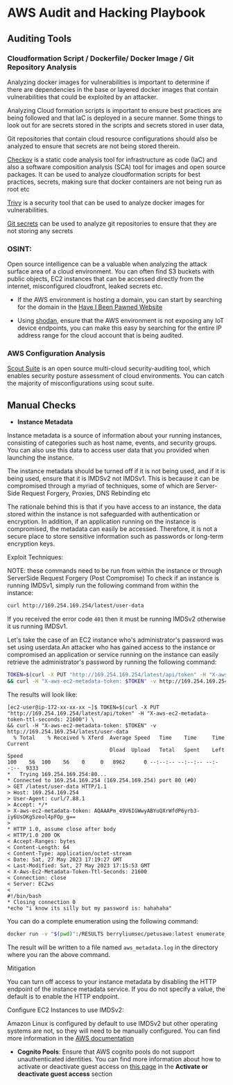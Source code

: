 # AWS Audit and Hacking Playbook

## Auditing Tools

### Cloudformation Script / Dockerfile/ Docker Image / Git Repository Analysis

Analyzing docker images for vulnerabilities is important to determine if there are dependencies in the base or layered docker images that contain
vulnerabilities that could be exploited by an attacker.

Analyzing Cloud formation scripts is important to ensure best practices are being followed and that IaC is deployed in a secure manner. Some things
to look out for are secrets stored in the scripts and secrets stored in user data,

Git repositories that contain cloud resource configurations should also be analyzed to ensure that secrets are not being stored therein. 

[Checkov](https://github.com/bridgecrewio/checkov) is a static code analysis tool for infrastructure as code (IaC) and also a software composition
analysis (SCA) tool for images and open source packages. It can be used to analyze cloudformation scripts for best practices, secrets, making sure
that docker containers are not being run as root etc

[Trivy](https://github.com/aquasecurity/trivy) is a security tool that can be used to analyze docker images for vulnerabilities. 

[Git secrets](https://github.com/awslabs/git-secrets) can be used to analyze git repositories to ensure that they are not storing any secrets

### OSINT:

Open source intelligence can be a valuable when analyzing the attack surface area of a cloud environment. You can often find S3 buckets with public objects, EC2 instances that can be accessed directly from the internet, misconfigured cloudfront, leaked secrets etc.

- If the AWS environment is hosting a domain, you can start by searching for the domain in the [Have I Been Pawned Website](https://haveibeenpwned.com/DomainSearch)

- Using [shodan](https://www.shodan.io), ensure that the AWS environment is not exposing any IoT device endpoints, you can make this easy by searching for the entire IP address range for the cloud account that is being audited.

### AWS Configuration Analysis

[Scout Suite](https://github.com/nccgroup/ScoutSuite) is an open source multi-cloud security-auditing tool, which enables security posture assessment of cloud environments. 
You can catch the majority of misconfigurations using scout suite.


## Manual Checks

- **Instance Metadata**

Instance metadata is a source of information about your running instances, consisting of categories such as host name, events, and security groups. You can also use this data to access user data that you provided when launching the instance. 

The instance metadata should be turned off if it is not being used, and if it is being used, ensure that it is IMDSv2 not IMDSv1. This is because it can be compromised
through a myriad of techniques, some of which are Server-Side Request Forgery, Proxies, DNS Rebinding etc

The rationale behind this is that if you have access to an instance, the data stored within the instance is not safeguarded with authentication or encryption. In addition, if an application running on the instance is compromised, the metadata can easily be accessed. Therefore, it is not a secure place to store sensitive information such as passwords or long-term encryption keys.

Exploit Techniques:

NOTE: these commands need to be run from within the instance or through ServerSide Request Forgery (Post Compromise)
To check if an instance is running IMDSv1, simply run the following command from within the instance:

```bash
curl http://169.254.169.254/latest/user-data
```

If you received the error code `401` then it must be running IMDSv2 otherwise it us running IMDSv1.

Let's take the case of an EC2 instance who's administrator's password was set using userdata.An attacker who has gained access to the instance or compromised an application or service running on the instance can easily retrieve the administrator's password by running the following command:

```bash
TOKEN=$(curl -X PUT "http://169.254.169.254/latest/api/token" -H "X-aws-ec2-metadata-token-ttl-seconds: 21600") \
&& curl -H "X-aws-ec2-metadata-token: $TOKEN" -v http://169.254.169.254/latest/meta-data/
```

The results will look like:

```
[ec2-user@ip-172-xx-xx-xx ~]$ TOKEN=$(curl -X PUT "http://169.254.169.254/latest/api/token" -H "X-aws-ec2-metadata-token-ttl-seconds: 21600") \
&& curl -H "X-aws-ec2-metadata-token: $TOKEN" -v http://169.254.169.254/latest/user-data
  % Total    % Received % Xferd  Average Speed   Time    Time     Time  Current
                                 Dload  Upload   Total   Spent    Left  Speed
100    56  100    56    0     0   8962      0 --:--:-- --:--:-- --:--:--  9333
*   Trying 169.254.169.254:80...
* Connected to 169.254.169.254 (169.254.169.254) port 80 (#0)
> GET /latest/user-data HTTP/1.1
> Host: 169.254.169.254
> User-Agent: curl/7.88.1
> Accept: */*
> X-aws-ec2-metadata-token: AQAAAPm_49V6IGWwyABYuQXrWfdP6yrb3-iy6UsOKg5zeol4pFOp_g==
> 
* HTTP 1.0, assume close after body
< HTTP/1.0 200 OK
< Accept-Ranges: bytes
< Content-Length: 64
< Content-Type: application/octet-stream
< Date: Sat, 27 May 2023 17:19:27 GMT
< Last-Modified: Sat, 27 May 2023 17:15:53 GMT
< X-Aws-Ec2-Metadata-Token-Ttl-Seconds: 21600
< Connection: close
< Server: EC2ws
< 
#!/bin/bash
* Closing connection 0
*echo "i know its silly but my password is: hahahaha"
```

You can do a complete enumeration using the following command:

```bash
docker run -v "$(pwd)":/RESULTS berryliumsec/petusawo:latest enumerate_aws_meta_data
```

The result will be written to a file named `aws_metadata.log` in the directory where you ran the above command.



Mitigation

You can turn off access to your instance metadata by disabling the HTTP endpoint of the instance metadata service. If you do not specify a value, the default is to enable the HTTP endpoint.


Configure EC2 Instances to use IMDSv2:

Amazon Linux is configured by default to use IMDSv2 but other operating systems are not, so they will need to be manually configured. You can find more information in the [AWS documentation](https://docs.aws.amazon.com/AWSEC2/latest/UserGuide/configuring-instance-metadata-options.html)


 
- **Cognito Pools**: Ensure that AWS cognito pools do not support unauthenticated identities. You can find more information about how to activate or deactivate guest access on [this page](https://docs.aws.amazon.com/cognito/latest/developerguide/identity-pools.html) in
the **Activate or deactivate guest access** section


